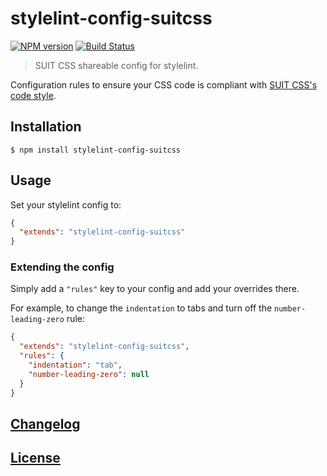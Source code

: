 # stylelint-config-suitcss

[![NPM version](http://img.shields.io/npm/v/stylelint-config-suitcss.svg)](https://www.npmjs.com/package/stylelint-config-suitcss) [![Build Status](https://github.com/suitcss/stylelint-config-suitcss/actions/workflows/ci.yml/badge.svg)](https://github.com/suitcss/stylelint-config-suitcss/actions/workflows/ci.yml)

> SUIT CSS shareable config for stylelint.

Configuration rules to ensure your CSS code is compliant with [SUIT CSS's code style](https://github.com/suitcss/suit/blob/master/doc/STYLE.md).

## Installation

```console
$ npm install stylelint-config-suitcss
```

## Usage

Set your stylelint config to:

```json
{
  "extends": "stylelint-config-suitcss"
}
```

### Extending the config

Simply add a `"rules"` key to your config and add your overrides there.

For example, to change the `indentation` to tabs and turn off the `number-leading-zero` rule:

```json
{
  "extends": "stylelint-config-suitcss",
  "rules": {
    "indentation": "tab",
    "number-leading-zero": null
  }
}
```

## [Changelog](CHANGELOG.md)

## [License](LICENSE)
